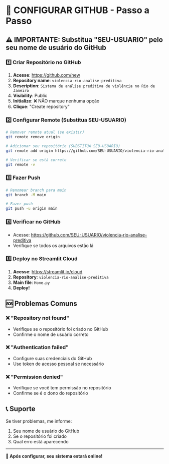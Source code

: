 # 🔧 CONFIGURAR GITHUB - Passo a Passo

## ⚠️ IMPORTANTE: Substitua "SEU-USUARIO" pelo seu nome de usuário do GitHub

### 1️⃣ Criar Repositório no GitHub

1. **Acesse**: https://github.com/new
2. **Repository name**: `violencia-rio-analise-preditiva`
3. **Description**: `Sistema de análise preditiva de violência no Rio de Janeiro`
4. **Visibility**: Public
5. **Initialize**: ❌ NÃO marque nenhuma opção
6. **Clique**: "Create repository"

### 2️⃣ Configurar Remote (Substitua SEU-USUARIO)

```bash
# Remover remote atual (se existir)
git remote remove origin

# Adicionar seu repositório (SUBSTITUA SEU-USUARIO)
git remote add origin https://github.com/SEU-USUARIO/violencia-rio-analise-preditiva.git

# Verificar se está correto
git remote -v
```

### 3️⃣ Fazer Push

```bash
# Renomear branch para main
git branch -M main

# Fazer push
git push -u origin main
```

### 4️⃣ Verificar no GitHub

- Acesse: https://github.com/SEU-USUARIO/violencia-rio-analise-preditiva
- Verifique se todos os arquivos estão lá

### 5️⃣ Deploy no Streamlit Cloud

1. **Acesse**: https://streamlit.io/cloud
2. **Repository**: `violencia-rio-analise-preditiva`
3. **Main file**: `Home.py`
4. **Deploy!**

## 🆘 Problemas Comuns

### ❌ "Repository not found"
- Verifique se o repositório foi criado no GitHub
- Confirme o nome de usuário correto

### ❌ "Authentication failed"
- Configure suas credenciais do GitHub
- Use token de acesso pessoal se necessário

### ❌ "Permission denied"
- Verifique se você tem permissão no repositório
- Confirme se é o dono do repositório

## 📞 Suporte

Se tiver problemas, me informe:
1. Seu nome de usuário do GitHub
2. Se o repositório foi criado
3. Qual erro está aparecendo

---

**🚀 Após configurar, seu sistema estará online!**


